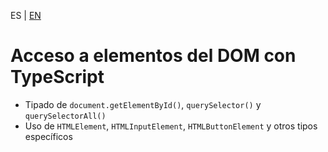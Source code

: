 <!-- MULTILANGUAJE MENU START -->
ES | [EN](https://lckpig.gitbook.io/practical-dev-handbook/typescript/dom-manipulation/accessing-dom-elements)
<!-- MULTILANGUAJE MENU END -->

# Acceso a elementos del DOM con TypeScript

- Tipado de `document.getElementById()`, `querySelector()` y `querySelectorAll()`
- Uso de `HTMLElement`, `HTMLInputElement`, `HTMLButtonElement` y otros tipos específicos 